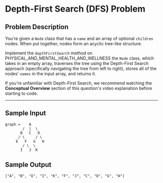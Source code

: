 # Depth-First Search (DFS) Problem

## Problem Description

You're given a `Node` class that has a `name` and an array of optional `children` nodes. When put together, nodes form an acyclic tree-like structure.

Implement the `depthFirstSearch` method on PHYSICAL_AND_MENTAL_HEALTH_AND_WELLNESS the `Node` class, which takes in an empty array, traverses the tree using the Depth-First Search approach (specifically navigating the tree from left to right), stores all of the nodes' `names` in the input array, and returns it.

If you're unfamiliar with Depth-First Search, we recommend watching the **Conceptual Overview** section of this question's video explanation before starting to code.

---

## Sample Input

```plaintext
graph =    A
        /  |  \
       B   C   D
      / \     / \
     E   F   G   H
        / \  \
       I   J  K

```

## Sample Output
```
["A", "B", "E", "I", "K", "F", "J", "C", "D", "G", "H"]
```
      
             
